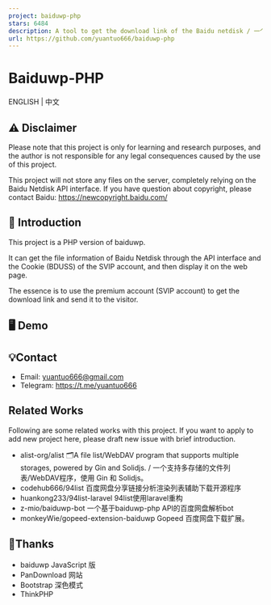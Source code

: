 ```yaml
---
project: baiduwp-php
stars: 6484
description: A tool to get the download link of the Baidu netdisk / 一个获取百度网盘分享链接下载地址的工具
url: https://github.com/yuantuo666/baiduwp-php
---
```


Baiduwp-PHP
===========

ENGLISH | 中文

⚠️ Disclaimer
-------------

Please note that this project is only for learning and research purposes, and the author is not responsible for any legal consequences caused by the use of this project.

This project will not store any files on the server, completely relying on the Baidu Netdisk API interface. If you have question about copyright, please contact Baidu: https://newcopyright.baidu.com/

📝 Introduction
---------------

This project is a PHP version of baiduwp.

It can get the file information of Baidu Netdisk through the API interface and the Cookie (BDUSS) of the SVIP account, and then display it on the web page.

The essence is to use the premium account (SVIP account) to get the download link and send it to the visitor.

🖥️ Demo
--------

💡Contact
---------

-   Email: yuantuo666@gmail.com
-   Telegram: https://t.me/yuantuo666

Related Works
-------------

Following are some related works with this project. If you want to apply to add new project here, please draft new issue with brief introduction.

-   alist-org/alist 🗂️A file list/WebDAV program that supports multiple storages, powered by Gin and Solidjs. / 一个支持多存储的文件列表/WebDAV程序，使用 Gin 和 Solidjs。
-   codehub666/94list 百度网盘分享链接分析渲染列表辅助下载开源程序
-   huankong233/94list-laravel 94list使用laravel重构
-   z-mio/baiduwp-bot 一个基于baiduwp-php API的百度网盘解析bot
-   monkeyWie/gopeed-extension-baiduwp Gopeed 百度网盘下载扩展。

🔔Thanks
--------

-   baiduwp JavaScript 版
-   PanDownload 网站
-   Bootstrap 深色模式
-   ThinkPHP
